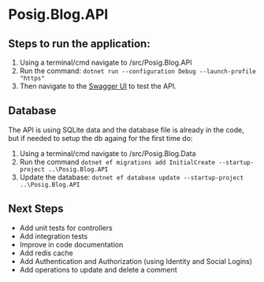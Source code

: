 # Posig.Blog.API
## Steps to run the application:
1. Using a terminal/cmd navigate to /src/Posig.Blog.API
2. Run the command: ```dotnet run --configuration Debug --launch-profile "https"```
3. Then navigate to the [Swagger UI](https://localhost:7189/swagger/index.html) to test the API.
## Database
The API is using SQLite data and the database file is already in the code, but if needed to setup the db againg for the first time do:
1. Using a terminal/cmd navigate to /src/Posig.Blog.Data
2. Run the command ```dotnet ef migrations add InitialCreate --startup-project ..\Posig.Blog.API```
3. Update the database:  ```dotnet ef database update --startup-project ..\Posig.Blog.API```
## Next Steps
 - Add unit tests for controllers
 - Add integration tests
 - Improve in code documentation
 - Add redis cache 
 - Add Authentication and Authorization (using Identity and Social Logins)
 - Add operations to update and delete a comment
  